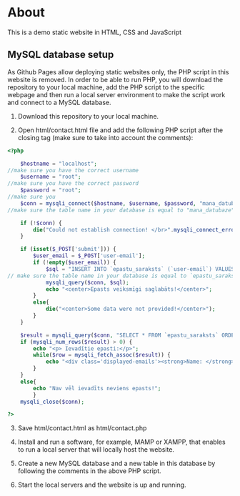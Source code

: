 # About

This is a demo static website in HTML, CSS and JavaScript 
## MySQL database setup

As Github Pages allow deploying static websites only, the PHP script in this website is removed.
In order to be able to run PHP, you will download the repository to your local machine, add the PHP script to the specific webpage and then run a local server environment to make the script work and connect to a MySQL database.

1. Download this repository to your local machine.

2. Open html/contact.html file and add the following PHP script after the closing </form> tag (make sure to take into account the comments):

```php
<?php

	$hostname = "localhost";
//make sure you have the correct username
	$username = "root";
//make sure you have the correct password
	$password = "root";
//make sure you
	$conn = mysqli_connect($hostname, $username, $password, "mana_datubaze");
//make sure the table name in your database is equal to "mana_datubaze"

	if (!$conn) {
		die("Could not establish connection! </br>".mysqli_connect_error());
	}

	if (isset($_POST['submit'])) {
		$user_email = $_POST['user-email'];
		if (!empty($user_email)) {
			$sql = "INSERT INTO `epastu_saraksts` (`user-email`) VALUES ('$user_email')";
// make sure the table name in your database is equal to `epastu_saraksts` 
			mysqli_query($conn, $sql);
			echo "<center>Epasts veiksmīgi saglabāts!</center>";
		}
		else{
			die("<center>Some data were not provided!</center>");
		}			
	}

	$result = mysqli_query($conn, "SELECT * FROM `epastu_saraksts` ORDER BY `id` desc");
	if (mysqli_num_rows($result) > 0) {
		echo "<p> Ievadītie epasti:</p>";
		while($row = mysqli_fetch_assoc($result)) {
			echo "<div class='displayed-emails'><strong>Name: </strong>" . $row["user-email"] . "</div>";
		}
	}
	else{
		echo "Nav vēl ievadīts neviens epasts!";
		}
	mysqli_close($conn);

?>
```
3. Save html/contact.html as html/contact.php

4. Install and run a software, for example, MAMP or XAMPP, that enables to run a local server that will locally host the website.

5. Create a new MySQL database and a new table in this database by following the comments in the above PHP script.

6. Start the local servers and the website is up and running.
